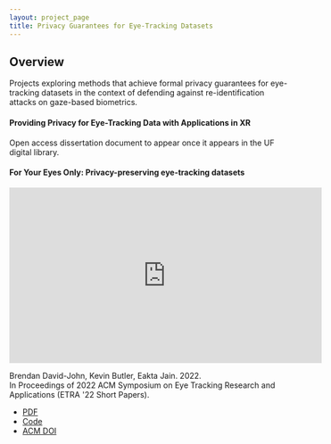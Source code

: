 ```yaml
---
layout: project_page
title: Privacy Guarantees for Eye-Tracking Datasets
---
```


## Overview

Projects exploring methods that achieve formal privacy guarantees for eye-tracking datasets in the context of defending against re-identification attacks on gaze-based biometrics.


#### Providing Privacy for Eye-Tracking Data  with Applications in XR
Open access dissertation document to appear once it appears in the UF digital library. 

#### For Your Eyes Only: Privacy-preserving eye-tracking datasets
<iframe width="560" height="315" src="https://www.youtube.com/embed/MrCt04v_llM" frameborder="0" allow="autoplay; encrypted-media" allowfullscreen></iframe>

Brendan David-John, Kevin Butler, Eakta Jain. 2022.\
In Proceedings of 2022 ACM Symposium on Eye Tracking Research and Applications (ETRA '22 Short Papers).

 - [PDF]({{root_url}}/assets/pdfs/etra_2022_accepted_version.pdf)
 - [Code](https://doi.org/10.5281/zenodo.6463849)
 - [ACM DOI](https://doi.org/10.1145/3517031.3529618)